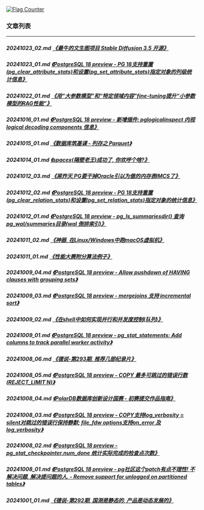 <a rel="nofollow" href="http://info.flagcounter.com/h9V1"  ><img src="http://s03.flagcounter.com/count/h9V1/bg_FFFFFF/txt_000000/border_CCCCCC/columns_2/maxflags_12/viewers_0/labels_0/pageviews_0/flags_0/"  alt="Flag Counter"  border="0"  ></a>  
  
### 文章列表  
----  
##### 20241023_02.md   [《最牛的文生图项目 Stable Diffusion 3.5 开源》](20241023_02.md)  
##### 20241023_01.md   [《PostgreSQL 18 preview - PG 18支持重置(pg_clear_attribute_stats)和设置(pg_set_attribute_stats)指定对象的列级统计信息》](20241023_01.md)  
##### 20241022_01.md   [《用“大参数模型”和“特定领域内容”fine-tuning提升“小参数模型的RAG性能”》](20241022_01.md)  
##### 20241016_01.md   [《PostgreSQL 18 preview - 新增插件: pglogicalinspect 内视 logical decoding components 信息》](20241016_01.md)  
##### 20241015_01.md   [《数据库筑基课 - 列存之 Parquet》](20241015_01.md)  
##### 20241014_01.md   [《spacex(隔壁老王)成功了, 你欢呼个啥?》](20241014_01.md)  
##### 20241012_03.md   [《屌炸天,PG要干掉Oracle引以为傲的内存表IMCS了》](20241012_03.md)  
##### 20241012_02.md   [《PostgreSQL 18 preview - PG 18支持重置(pg_clear_relation_stats)和设置(pg_set_relation_stats)指定对象的统计信息》](20241012_02.md)  
##### 20241012_01.md   [《PostgreSQL 18 preview - pg_ls_summariesdir() 查询 pg_wal/summaries目录(wal 倒排索引)》](20241012_01.md)  
##### 20241011_02.md   [《神器, 在Linux/Windows中跑macOS虚拟机》](20241011_02.md)  
##### 20241011_01.md   [《性能大赛附分算法例子》](20241011_01.md)  
##### 20241009_04.md   [《PostgreSQL 18 preview - Allow pushdown of HAVING clauses with grouping sets》](20241009_04.md)  
##### 20241009_03.md   [《PostgreSQL 18 preview - mergejoins 支持 incremental sort》](20241009_03.md)  
##### 20241009_02.md   [《在shell中如何实现并行和并发度控制(队列)》](20241009_02.md)  
##### 20241009_01.md   [《PostgreSQL 18 preview - pg_stat_statements: Add columns to track parallel worker activity》](20241009_01.md)  
##### 20241008_06.md   [《德说-第293期, 推荐几部纪录片》](20241008_06.md)  
##### 20241008_05.md   [《PostgreSQL 18 preview - COPY 最多可跳过的错误行数(REJECT_LIMIT N)》](20241008_05.md)  
##### 20241008_04.md   [《PolarDB数据库创新设计国赛 - 初赛提交作品指南》](20241008_04.md)  
##### 20241008_03.md   [《PostgreSQL 18 preview - COPY支持log_verbosity = silent对跳过的错误行保持静默; file_fdw options支持on_error 及 log_verbosity》](20241008_03.md)  
##### 20241008_02.md   [《PostgreSQL 18 preview - pg_stat_checkpointer.num_done 统计实际完成的检查点次数》](20241008_02.md)  
##### 20241008_01.md   [《PostgreSQL 18 preview - pg社区这个patch有点不理性! 不解决问题, 解决提问题的人. - Remove support for unlogged on partitioned tables》](20241008_01.md)  
##### 20241001_01.md   [《德说-第292期, 国测是静态的, 产品是动态发展的》](20241001_01.md)  
